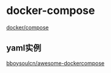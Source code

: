 # docker-compose

[docker/compose](https://github.com/docker/compose)

## yaml实例

[bboysoulcn/awesome-dockercompose](https://github.com/bboysoulcn/awesome-dockercompose)
